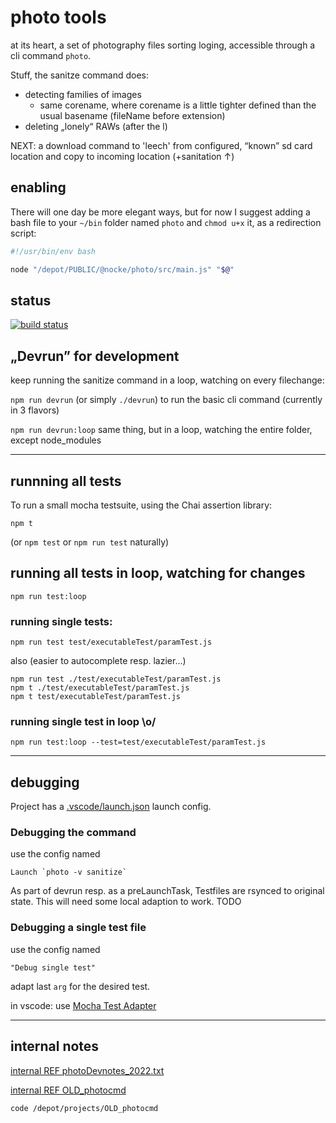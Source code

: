 # photo tools

at its heart, a set of photography files sorting loging, accessible through a cli command `photo`.

Stuff, the sanitze command does:

* detecting families of images
  * same corename, where corename is a little tighter defined than the usual basename (fileName before extension)
* deleting „lonely“ RAWs (after the l)

NEXT: a download command to 'leech' from configured, “known” sd card location and copy to incoming location (+sanitation ↑)

## enabling

There will one day be more elegant ways, but for now I suggest adding a bash file to your `~/bin` folder named `photo` and `chmod u+x` it, as a redirection script:

```bash
#!/usr/bin/env bash

node "/depot/PUBLIC/@nocke/photo/src/main.js" "$@"
```

## status

[![build status](https://github.com/nocke/photo/actions/workflows/ci.yml/badge.svg)](https://github.com/nocke/photo/actions/workflows/ci.yml?query=branch%3Amaster)

## „Devrun” for development

keep running the sanitize command in a loop, watching on every filechange:

`npm run devrun` (or simply `./devrun`) to run the basic cli command (currently in 3 flavors)

`npm run devrun:loop` same thing, but in a loop, watching the entire folder, except node_modules

----

## runnning all tests

To run a small mocha testsuite, using the Chai assertion library:

    npm t

(or `npm test` or `npm run test` naturally)

## running all tests in loop, watching for changes

    npm run test:loop

### running single tests:

    npm run test test/executableTest/paramTest.js

also (easier to autocomplete resp. lazier...)

    npm run test ./test/executableTest/paramTest.js
    npm t ./test/executableTest/paramTest.js
    npm t test/executableTest/paramTest.js

### running single test in loop \o/

    npm run test:loop --test=test/executableTest/paramTest.js

----

## debugging

Project has a [.vscode/launch.json](.vscode/launch.json) launch config.

### Debugging the command

use the config named

    Launch `photo -v sanitize`

As part of devrun resp. as a preLaunchTask, Testfiles are rsynced to original state. This will need some local adaption to work. TODO

### Debugging a single test file

use the config named

    "Debug single test"

adapt last `arg` for the desired test.

in vscode: use [Mocha Test Adapter](https://github.com/hbenl/vscode-mocha-test-adapter)

----

## internal notes

[internal REF photoDevnotes_2022.txt](../knowhow/devnotes/_project/photoDev2022/photoDevnotes_2022.txt)


[internal REF OLD_photocmd](../../depot/projects/OLD_photocmd/)

    code /depot/projects/OLD_photocmd

